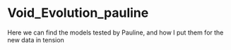 # Void_Evolution_pauline
Here we can find the models tested by Pauline, and how I put them for the new data in tension
